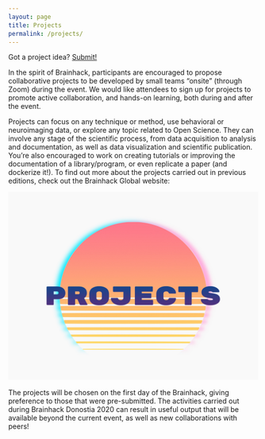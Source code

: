 ```yaml
---
layout: page
title: Projects
permalink: /projects/
---
```


Got a project idea? <a href="https://github.com/brainhackorg/global2020/issues" target="_blank">Submit!</a>

In the spirit of Brainhack, participants are encouraged to propose collaborative projects to be developed by small teams “onsite” (through Zoom) during the event. We would like attendees to sign up for projects to promote active collaboration, and hands-on learning, both during and after the event.

Projects can focus on any technique or method, use behavioral or neuroimaging data, or explore any topic related to Open Science. They can involve any stage of the scientific process, from data acquisition to analysis and documentation, as well as data visualization and scientific publication. You’re also encouraged to work on creating tutorials or improving the documentation of a library/program, or even replicate a paper (and dockerize it!).
To find out more about the projects carried out in previous editions, check out the Brainhack Global website:

<a href="https://brainhack.org/global2020/projects" target="_blank"><img class="cta_button" src="assets/img/posts/CTAprojects.jpg" alt=""></a>

The projects will be chosen on the first day of the Brainhack, giving preference to those that were pre-submitted. The activities carried out during Brainhack Donostia 2020 can result in useful output that will be available beyond the current event, as well as new collaborations with peers!
